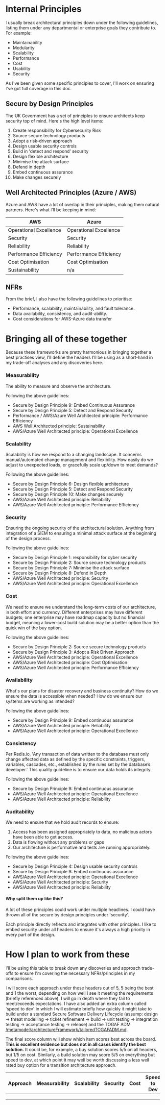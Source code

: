 # Internal Principles

I usually break architectural principles down under the following guidelines, listing them under any departmental or enterprise goals they contribute to. For example:

* Maintainability
* Modularity
* Scalability
* Performance
* Cost
* Usability
* Security

As I've been given some specific principles to cover, I'll work on ensuring I've got full coverage in this doc.

## Secure by Design Principles
The UK Government has a set of principles to ensure architects keep security top of mind. Here's the high level items:

1. Create responsibility for Cybersecurity Risk
2. Source secure technology products
3. Adopt a risk-driven approach
4. Design usable security controls
5. Build in 'detect and respond' security
6. Design flexible architecture
7. Minimise the attack surface
8. Defend in depth
9. Embed continuous assurance
10. Make changes securely


## Well Architected Principles (Azure / AWS)
Azure and AWS have a lot of overlap in their principles, making them natural partners. Here's what I'll be keeping in mind:

| AWS                    | Azure                   |
| ---------------------- | ----------------------  |
| Operational Excellence | Operational Excellence  |
| Security               | Security                |
| Reliability            | Reliability             |
| Performance Efficiency | Performance Efficiency  |
|   Cost Optimisation    | Cost Optimisation       |
|   Sustainability       | n/a                     |


## NFRs

From the brief, I also have the following guidelines to prioritise:

* Performance, scalability, maintainability, and fault tolerance.
* Data availability, consistency, and audit-ability.
* Cost considerations for AWS-Azure data transfer

# Bringing all of these together

Because these frameworks are pretty harmonious in bringing together a best practises view, I'll define the headers I'll be using as a short-hand in my trade-off analyses and any discoveries here. 

### Measurability

The ability to measure and observe the architecture.

Following the above guidelines:
- Secure by Design Principle 9: Embed Continuous Assurance
- Secure by Design Principle 5: Detect and Respond Security
- Performance / AWS/Azure Well Architected principle: Performance Efficiency
- AWS Well Architected principle: Sustainability
- AWS/Azure Well Architected principle: Operational Excellence 

### Scalability

Scalability is how we respond to a changing landscape. It concerns manual/automated change management and flexibility. How easily do we adjust to unexpected loads, or gracefully scale up/down to meet demands? 

Following the above guidelines:
- Secure by Design Principle 6: Design flexible architecture
- Secure by Design Principle 5: Detect and Respond Security
- Secure by Design Principle 10: Make changes securely
- AWS/Azure Well Architected principle: Reliability
- AWS/Azure Well Architected principle: Performance Efficiency

### Security

Ensuring the ongoing security of the architectural solution. Anything from integration of a SIEM to ensuring a minimal attack surface at the beginning of the design process. 

Following the above guidelines:
- Secure by Design Principle 1: responsibility for cyber security
- Secure by Design Principle 2: Source secure technology products
- Secure by Design Principle 7: Minimise the attack surface
- Secure by Design Principle 8: Defend in Depth
- AWS/Azure Well Architected principle: Security
- AWS/Azure Well Architected principle: Operational Excellence

### Cost

We need to ensure we understand the long-term costs of our architecture, in both effort and currency. Different enterprises may have different budgets; one enterprise may have roadmap capacity but no financial budget, meaning a lower-cost build solution may be a better option than the quick win of the buy option.

Following the above guidelines:
- Secure by Design Principle 2: Source secure technology products
- Secure by Design Principle 3: Adopt a Risk Driven Approach
- AWS/Azure Well Architected principle: Operational Excellence
- AWS/Azure Well Architected principle: Cost Optimisation
- AWS/Azure Well Architected principle: Performance Efficiency

### Availability

What's our plans for disaster recovery and business continuity? How do we ensure the data is accessible when needed? How do we ensure our systems are working as intended?

Following the above guidelines:
- Secure by Design Principle 9: Embed continuous assurance
- AWS/Azure Well Architected principle: Reliability
- AWS/Azure Well Architected principle: Operational Excellence

### Consistency

Per Redis.io, 'Any transaction of data written to the database must only change affected data as defined by the specific constraints, triggers, variables, cascades, etc., established by the rules set by the database’s developer.' This quality guideline is to ensure our data holds its integrity. 

Following the above guidelines:
- Secure by Design Principle 9: Embed continuous assurance
- AWS/Azure Well Architected principle: Operational Excellence
- AWS/Azure Well Architected principle: Reliability

### Auditability

We need to ensure that we hold audit records to ensure:
1. Access has been assigned appropriately to data, no malicious actors have been able to get access.
2. Data is flowing without any problems or gaps
3. Our architecture is performative and tests are running appropriately.

Following the above guidelines:
- Secure by Design Principle 4: Design usable security controls
- Secure by Design Principle 9: Embed continuous assurance
- AWS/Azure Well Architected principle: Operational Excellence
- AWS/Azure Well Architected principle: Security
- AWS/Azure Well Architected principle: Reliability

#### Why split them up like this?

A lot of these principles could work under multiple headlines. I could have thrown all of the secure by design principles under 'security'. 

Each principle directly reflects and integrates with other principles. I like to embed security under all headers to ensure it's always a high priority in every part of the design.

# How I plan to work from these

I'll be using this table to break down any discoveries and approach trade-offs to ensure I'm covering the necessary NFRs/principles in my comparisons.

I will score each approach under these headers out of 5, 5 being the best and 1 the worst, depending on how well I see it meeting the requirements (briefly referenced above). I will go in depth where they fail to meet/exceeds expectations. I have also added an extra column called 'speed to dev' in which I will estimate briefly how quickly it might take to build under a standard Secure Software Delivery Lifecycle (assump: design -> threat modelling -> ticket refinement -> build -> unit testing -> integration testing -> acceptance testing -> release) and the TOGAF ADM [/metamodel/architectureFramework/tailoredTOGAFADM.md](here). 

The final score column will show which item scores best across the board. **This is excellent evidence but does not in all cases identify the best solution.** It could be, for example, a buy solution scores 5/5 on all headers, but 1/5 on cost. Similarly, a build solution may score 5/5 on everything but speed to dev, at which point it may well be worth discussing a less well rated buy option for a transition architecture approach.

| Approach | Measurability | Scalability | Security | Cost | Speed to Dev | Availability | Consistency | Auditability |  Final Score |
| -------- | ------- | ------- | -------- | ------- | ------- | -------- | ------- | ------- | ------- | 
|          |         |         |          |         |         |          |         |         |         |
|          |         |         |          |         |         |          |         |         |         |
|          |         |         |          |         |         |          |         |         |         |